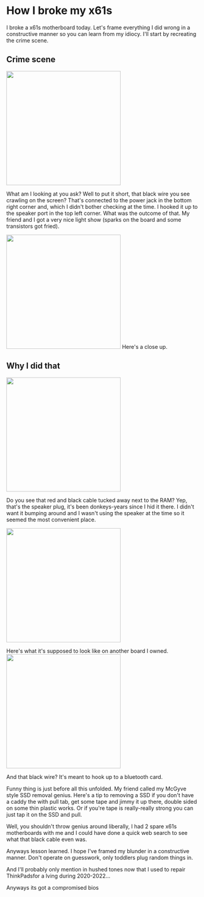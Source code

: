 # How I broke my x61s

I broke a x61s motherboard today. Let's frame everything I did wrong in a constructive manner so you can learn from my idiocy. I'll start by recreating the crime scene.

## Crime scene

<img src=x61s_5.avif style="width: 300px; height: auto;">

What am I looking at you ask? Well to put it short, that black wire you see crawling on the screen? That's connected to the power jack in the bottom right corner and, which I didn't bother checking at the time. I hooked it up to the speaker port in the top left corner. What was the outcome of that. My friend and I got a very nice light show (sparks on the board and some transistors got fried).

<img src=x61s_2.avif style="width: 300px; height: auto;">
Here's a close up.

## Why I did that

<img src=x61s_1.avif style="width: 300px; height: auto;">

Do you see that red and black cable tucked away next to the RAM? Yep, that's the speaker plug, it's been donkeys-years since I hid it there. I didn't want it bumping around and I wasn't using the speaker at the time so it seemed the most convenient place.

<img src=x61s_3.avif style="width: 300px; height: auto;">

Here's what it's supposed to look like on another board I owned.
<img src=x61s_4.avif style="width: 300px; height: auto;">

And that black wire? It's meant to hook up to a bluetooth card.

Funny thing is just before all this unfolded. My friend called my McGyve style SSD removal genius. Here's a tip to removing a SSD if you don't have a caddy the with pull tab, get some tape and jimmy it up there, double sided on some thin plastic works. Or if you're tape is really-really strong you can just tap it on the SSD and pull.

Well, you shouldn't throw genius around liberally, I had 2 spare x61s motherboards with me and I could have done a quick web search to see what that black cable even was.

Anyways lesson learned. I hope I've framed my blunder in a constructive manner. Don't operate on guesswork, only toddlers plug random things in.

And I'll probably only mention in hushed tones now that I used to repair ThinkPadsfor a lving during 2020-2022&hellip;

Anyways its got a compromised bios
